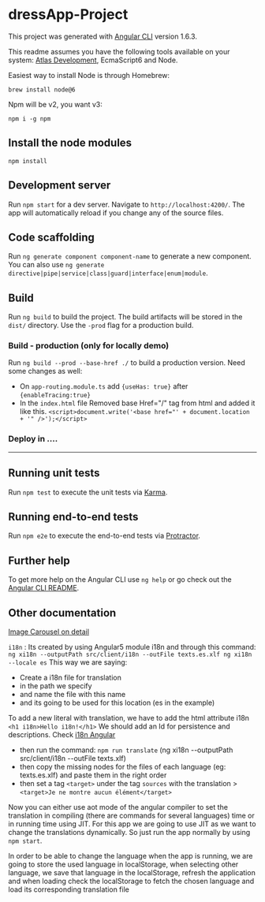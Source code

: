 # dressApp-Project

This project was generated with [Angular CLI](https://github.com/angular/angular-cli) version 1.6.3.

This readme assumes you have the following tools available on your system: [Atlas Development](https://s08983dt.servers.kbc.be:6081/confluence/display/TOUCH/2016/01/20/atlas-development+has+a+new+home), EcmaScript6 and Node.

Easiest way to install Node is through Homebrew:

    brew install node@6

Npm will be v2, you want v3:

    npm i -g npm

## Install the node modules

    npm install

## Development server

Run `npm start` for a dev server. Navigate to `http://localhost:4200/`. The app will automatically reload if you change any of the source files.

## Code scaffolding

Run `ng generate component component-name` to generate a new component. You can also use `ng generate directive|pipe|service|class|guard|interface|enum|module`.

## Build

Run `ng build` to build the project. The build artifacts will be stored in the `dist/` directory. Use the `-prod` flag for a production build.

### Build - production (only for locally demo)
Run `ng build --prod --base-href ./` to build a production version. Need some changes as well:
* On `app-routing.module.ts` add `{useHas: true}` after `{enableTracing:true}`
* In the `index.html` file
  Removed base Href="/" tag from html and added it like this.
  `<script>document.write('<base href="' + document.location + '" />');</script>`

### Deploy in ....

-------


## Running unit tests

Run `npm test` to execute the unit tests via [Karma](https://karma-runner.github.io).

## Running end-to-end tests

Run `npm e2e` to execute the end-to-end tests via [Protractor](http://www.protractortest.org/).

## Further help

To get more help on the Angular CLI use `ng help` or go check out the [Angular CLI README](https://github.com/angular/angular-cli/blob/master/README.md).


## Other documentation

[Image Carousel on detail](https://github.com/lukasz-galka/ngx-gallery)

`i18n` : Its created by using Angular5 module i18n and through this command: 
`ng xi18n --outputPath src/client/i18n --outFile texts.es.xlf ng xi18n --locale es`
This way we are saying:
* Create a i18n file for translation
* in the path we specify
* and name the file with this name
* and its going to be used for this location (es in the example)

To add a new literal with translation, we have to add the html attribute i18n `<h1 i18n>Hello i18n!</h1>`
We should add an Id for persistence and descriptions. Check [i18n Angular](https://angular.io/guide/i18n)

* then run the command: `npm run translate` (ng xi18n --outputPath src/client/i18n --outFile texts.xlf)
* then copy the missing nodes for the files of each language (eg: texts.es.xlf) and paste them in the right order
* then set a tag `<target>` under the tag `sources` with the translation > `<target>Je ne montre aucun élément</target>`

Now you can either use aot mode of the angular compiler to set the translation in compiling (there are commands for several languages) time or in running time using JIT. 
For this app we are going to use JIT as we want to change the translations dynamically. So just run the app normally by using `npm start`.

In order to be able to change the language when the app is running, we are going to store the used language in localStorage,
when selecting other language, we save that language in the localStorage, refresh the application and when loading check the 
localStorage to fetch the chosen language and load its corresponding translation file



